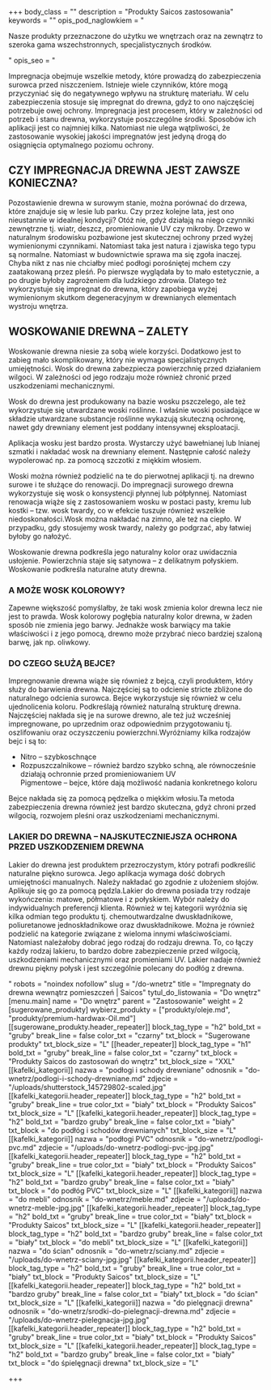 +++
body_class = ""
description = "Produkty Saicos zastosowania"
keywords = ""
opis_pod_naglowkiem = "<p>Nasze produkty przeznaczone do użytku we wnętrzach oraz na zewnątrz to szeroka gama wszechstronnych, specjalistycznych środków.</p>"
opis_seo = "<p>Impregnacja obejmuje wszelkie metody, które prowadzą do zabezpieczenia surowca przed niszczeniem. Istnieje wiele czynników, które mogą przyczyniać się do negatywnego wpływu na strukturę materiału. W celu zabezpieczenia stosuje się impregnat do drewna, gdyż to ono najczęściej potrzebuje owej ochrony. Impregnacja jest procesem, który w zależności od potrzeb i stanu drewna, wykorzystuje poszczególne środki. Sposobów ich aplikacji jest co najmniej kilka. Natomiast nie ulega wątpliwości, że zastosowanie wysokiej jakości impregnatów jest jedyną drogą do osiągnięcia optymalnego poziomu ochrony.</p><h2>CZY IMPREGNACJA DREWNA JEST ZAWSZE KONIECZNA?</h2><p>Pozostawienie drewna w surowym stanie, można porównać do drzewa, które znajduje się w lesie lub parku. Czy przez kolejne lata, jest ono nieustannie w idealnej kondycji? Otóż nie, gdyż działają na niego czynniki zewnętrzne tj. wiatr, deszcz, promieniowanie UV czy mikroby. Drzewo w naturalnym środowisku pozbawione jest skutecznej ochrony przed wyżej wymienionymi czynnikami. Natomiast taka jest natura i zjawiska tego typu są normalne. Natomiast w budownictwie sprawa ma się zgoła inaczej. Chyba nikt z nas nie chciałby mieć podłogi porośniętej mchem czy zaatakowaną przez pleśń. Po pierwsze wyglądała by to mało estetycznie, a po drugie byłoby zagrożeniem dla ludzkiego zdrowia. Dlatego też wykorzystuje się impregnat do drewna, który zapobiega wyżej wymienionym skutkom degeneracyjnym w drewnianych elementach wystroju wnętrza.</p><h2>WOSKOWANIE DREWNA – ZALETY</h2><p>Woskowanie drewna niesie za sobą wiele korzyści. Dodatkowo jest to zabieg mało skomplikowany, który nie wymaga specjalistycznych umiejętności. Wosk do drewna zabezpiecza powierzchnię przed działaniem wilgoci. W zależności od jego rodzaju może również chronić przed uszkodzeniami mechanicznymi.</p><p>Wosk do drewna jest produkowany na bazie wosku pszczelego, ale też wykorzystuje się utwardzane woski roślinne. I właśnie woski posiadające w składzie utwardzane substancje roślinne wykazują skuteczną ochronę, nawet gdy drewniany element jest poddany intensywnej eksploatacji.</p><p>Aplikacja wosku jest bardzo prosta. Wystarczy użyć bawełnianej lub lnianej szmatki i nakładać wosk na drewniany element. Następnie całość należy wypolerować np. za pomocą szczotki z miękkim włosiem.</p><p>Woski można również podzielić na te do pierwotnej aplikacji tj. na drewno surowe i te służące do renowacji. Do impregnacji surowego drewna wykorzystuje się wosk o konsystencji płynnej lub półpłynnej. Natomiast renowacja wiąże się z zastosowaniem wosku w postaci pasty, kremu lub kostki – tzw. wosk twardy, co w efekcie tuszuje również wszelkie niedoskonałości.Wosk można nakładać na zimno, ale też na ciepło. W przypadku, gdy stosujemy wosk twardy, należy go podgrzać, aby łatwiej byłoby go nałożyć.</p><p>Woskowanie drewna podkreśla jego naturalny kolor oraz uwidacznia usłojenie. Powierzchnia staje się satynowa – z delikatnym połyskiem. Woskowanie podkreśla naturalne atuty drewna.</p><h3>A MOŻE WOSK KOLOROWY?</h3><p>Zapewne większość pomyślałby, że taki wosk zmienia kolor drewna lecz nie jest to prawda. Wosk kolorowy pogłębia naturalny kolor drewna, w żaden sposób nie zmienia jego barwy. Jednakże wosk barwiący ma takie właściwości i z jego pomocą, drewno może przybrać nieco bardziej szaloną barwę, jak np. oliwkowy.</p><h3>DO CZEGO SŁUŻĄ BEJCE?</h3><p>Impregnowanie drewna wiąże się również z bejcą, czyli produktem, który służy do barwienia drewna. Najczęściej są to odcienie stricte zbliżone do naturalnego odcienia surowca. Bejce wykorzystuje się również w celu ujednolicenia koloru. Podkreślają również naturalną strukturę drewna. Najczęściej nakłada się je na surowe drewno, ale też już wcześniej impregnowane, po uprzednim oraz odpowiednim przygotowaniu tj. oszlifowaniu oraz oczyszczeniu powierzchni.Wyróżniamy kilka rodzajów bejc i są to:</p><ul><li>Nitro – szybkoschnące</li><li>Rozpuszczalnikowe – również bardzo szybko schną, ale równocześnie działają ochronnie przed promieniowaniem UV</li></li>Pigmentowe – bejce, które dają możliwość nadania konkretnego koloru</li></ul><p>Bejce nakłada się za pomocą pędzelka o miękkim włosiu.Ta metoda zabezpieczenia drewna również jest bardzo skuteczna, gdyż chroni przed wilgocią, rozwojem pleśni oraz uszkodzeniami mechanicznymi.</p><h3>LAKIER DO DREWNA – NAJSKUTECZNIEJSZA OCHRONA PRZED USZKODZENIEM DREWNA</h3><p>Lakier do drewna jest produktem przezroczystym, który potrafi podkreślić naturalne piękno surowca. Jego aplikacja wymaga dość dobrych umiejętności manualnych. Należy nakładać go zgodnie z ułożeniem słojów. Aplikuje się go za pomocą pędzla.Lakier do drewna posiada trzy rodzaje wykończenia: matowe, półmatowe i z połyskiem. Wybór należy do indywidualnych preferencji klienta. Również w tej kategorii wyróżnia się kilka odmian tego produktu tj. chemoutwardzalne dwuskładnikowe, poliuretanowe jednoskładnikowe oraz dwuskładnikowe. Można je również podzielić na kategorie związane z wieloma innymi właściwościami. Natomiast należałoby dobrać jego rodzaj do rodzaju drewna. To, co łączy każdy rodzaj lakieru, to bardzo dobre zabezpieczenie przed wilgocią, uszkodzeniami mechanicznymi oraz promieniami UV. Lakier nadaje również drewnu piękny połysk i jest szczególnie polecany do podłóg z drewna.</p>"
robots = "noindex nofollow"
slug = "/do-wnetrz"
title = "Impregnaty do drewna wewnątrz pomieszczeń | Saicos"
tytul_do_listowania = "Do wnętrz"
[menu.main]
name = "Do wnętrz"
parent = "Zastosowanie"
weight = 2
[sugerowane_produkty]
wybierz_produkty = ["produkty/oleje.md", "produkty/premium-hardwax-Oil.md"]
[[sugerowane_produkty.header_repeater]]
block_tag_type = "h2"
bold_txt = "gruby"
break_line = false
color_txt = "czarny"
txt_block = "Sugerowane produkty"
txt_block_size = "L"
[[header_repeater]]
block_tag_type = "h1"
bold_txt = "gruby"
break_line = false
color_txt = "czarny"
txt_block = "Produkty Saicos do zastosowań do wnętrz"
txt_block_size = "XXL"
[[kafelki_kategorii]]
nazwa = "podłogi i schody drewniane"
odnosnik = "do-wnetrz/podlogi-i-schody-drewniane.md"
zdjecie = "/uploads/shutterstock_145729802-scaled.jpg"
[[kafelki_kategorii.header_repeater]]
block_tag_type = "h2"
bold_txt = "gruby"
break_line = true
color_txt = "biały"
txt_block = "Produkty Saicos"
txt_block_size = "L"
[[kafelki_kategorii.header_repeater]]
block_tag_type = "h2"
bold_txt = "bardzo gruby"
break_line = false
color_txt = "biały"
txt_block = "do podłóg i schodów drewnianych"
txt_block_size = "L"
[[kafelki_kategorii]]
nazwa = "podłogi PVC"
odnosnik = "do-wnetrz/podlogi-pvc.md"
zdjecie = "/uploads/do-wnetrz-podlogi-pvc-jpg.jpg"
[[kafelki_kategorii.header_repeater]]
block_tag_type = "h2"
bold_txt = "gruby"
break_line = true
color_txt = "biały"
txt_block = "Produkty Saicos"
txt_block_size = "L"
[[kafelki_kategorii.header_repeater]]
block_tag_type = "h2"
bold_txt = "bardzo gruby"
break_line = false
color_txt = "biały"
txt_block = "do podłóg PVC"
txt_block_size = "L"
[[kafelki_kategorii]]
nazwa = "do mebli"
odnosnik = "do-wnetrz/meble.md"
zdjecie = "/uploads/do-wnetrz-meble-jpg.jpg"
[[kafelki_kategorii.header_repeater]]
block_tag_type = "h2"
bold_txt = "gruby"
break_line = true
color_txt = "biały"
txt_block = "Produkty Saicos"
txt_block_size = "L"
[[kafelki_kategorii.header_repeater]]
block_tag_type = "h2"
bold_txt = "bardzo gruby"
break_line = false
color_txt = "biały"
txt_block = "do mebli"
txt_block_size = "L"
[[kafelki_kategorii]]
nazwa = "do ścian"
odnosnik = "do-wnetrz/sciany.md"
zdjecie = "/uploads/do-wnetrz-sciany-jpg.jpg"
[[kafelki_kategorii.header_repeater]]
block_tag_type = "h2"
bold_txt = "gruby"
break_line = true
color_txt = "biały"
txt_block = "Produkty Saicos"
txt_block_size = "L"
[[kafelki_kategorii.header_repeater]]
block_tag_type = "h2"
bold_txt = "bardzo gruby"
break_line = false
color_txt = "biały"
txt_block = "do ścian"
txt_block_size = "L"
[[kafelki_kategorii]]
nazwa = "do pielęgnacji drewna"
odnosnik = "do-wnetrz/srodki-do-pielegnacji-drewna.md"
zdjecie = "/uploads/do-wnetrz-pielegnacja-jpg.jpg"
[[kafelki_kategorii.header_repeater]]
block_tag_type = "h2"
bold_txt = "gruby"
break_line = true
color_txt = "biały"
txt_block = "Produkty Saicos"
txt_block_size = "L"
[[kafelki_kategorii.header_repeater]]
block_tag_type = "h2"
bold_txt = "bardzo gruby"
break_line = false
color_txt = "biały"
txt_block = "do śpielęgnacji drewna"
txt_block_size = "L"

+++
